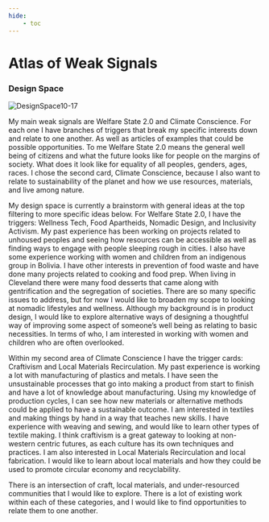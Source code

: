 ```yaml
---
hide:
    - toc
---
```


# Atlas of Weak Signals

### Design Space

![DesignSpace10-17](../images/1Term/3_AoWS/DesignSpace10-17.svg)

My main weak signals are Welfare State 2.0 and Climate Conscience. For each one I have branches of triggers that break my specific interests down and relate to one another. As well as articles of examples that could be possible opportunities. To me Welfare State 2.0 means the general well being of citizens and what the future looks like for people on the margins of society. What does it look like for equality of all peoples, genders, ages, races. I chose the second card, Climate Conscience, because I also want to relate to sustainability of the planet and how we use resources, materials, and live among nature. 

My design space is currently a brainstorm with general ideas at the top filtering to more specific ideas below. For Welfare State 2.0, I have the triggers: Wellness Tech, Food Apartheids, Nomadic Design, and Inclusivity Activism. My past experience has been working on projects related to unhoused peoples and seeing how resources can be accessible as well as finding ways to engage with people sleeping rough in cities. I also have some experience working with women and children from an indigenous group in Bolivia. I have other interests in prevention of food waste and have done many projects related to cooking and food prep. When living in Cleveland there were many food desserts that came along with gentrification and the segregation of societies. There are so many specific issues to address, but for now I would like to broaden my scope to looking at nomadic lifestyles and wellness. Although my background is in product design, I would like to explore alternative ways of designing a thoughtful way of improving some aspect of someone’s well being as relating to basic necessities. In terms of who, I am interested in working with women and children who are often overlooked. 

Within my second area of Climate Conscience I have the trigger cards: Craftivism and Local Materials Recirculation. My past experience is working a lot with manufacturing of plastics and metals. I have seen the unsustainable processes that go into making a product from start to finish and have a lot of knowledge about manufacturing. Using my knowledge of production cycles, I can see how new materials or alternative methods could be applied to have a sustainable outcome. I am interested in textiles and making things by hand in a way that teaches new skills. I have experience with weaving and sewing, and would like to learn other types of textile making. I think craftivism is a great gateway to looking at non-western centric futures, as each culture has its own techniques and practices. I am also interested in Local Materials Recirculation and local fabrication. I would like to learn about local materials and how they could be used to promote circular economy and recyclability.

There is an intersection of craft, local materials, and under-resourced communities that I would like to explore. There is a lot of existing work within each of these categories, and I would like to find opportunities to relate them to one another. 

